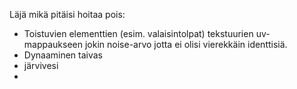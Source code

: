 Läjä mikä pitäisi hoitaa pois:
- Toistuvien elementtien (esim. valaisintolpat) tekstuurien uv-mappaukseen jokin noise-arvo jotta ei olisi vierekkäin identtisiä.
- Dynaaminen taivas
- järvivesi
- 